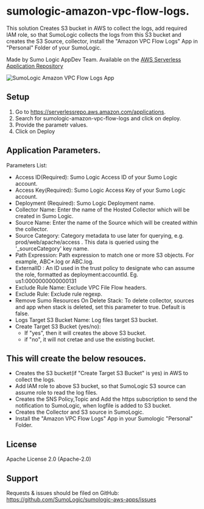 # sumologic-amazon-vpc-flow-logs.

This solution Creates S3 bucket in AWS to collect the logs, add required IAM role, so that SumoLogic collects the logs from this S3 bucket and creates the S3 Source, collector, install the "Amazon VPC Flow Logs" App in "Personal" Folder of your SumoLogic.

Made by Sumo Logic AppDev Team. Available on the [AWS Serverless Application Repository](https://aws.amazon.com/serverless)

![SumoLogic Amazon VPC Flow Logs App](https://github.com/madhusarma/sumo-aws-apps/assets/vpc-flow-logs.png)
## Setup
1. Go to https://serverlessrepo.aws.amazon.com/applications.
2. Search for sumologic-amazon-vpc-flow-logs and click on deploy.
4. Provide the parametr values.
5. Click on Deploy

## Application Parameters.
Parameters List:

- Access ID(Required): Sumo Logic Access ID of your Sumo Logic account.
- Access Key(Required): Sumo Logic Access Key of your Sumo Logic account.
- Deployment (Required): Sumo Logic Deployment name.
- Collector Name: Enter the name of the Hosted Collector which will be created in Sumo Logic.
- Source Name: Enter the name of the Source which will be created within the collector.
- Source Category: Category metadata to use later for querying, e.g. prod/web/apache/access . This data is queried using the '_sourceCategory' key name.
- Path Expression: Path expression to match one or more S3 objects. For example, ABC*.log or ABC.log.
- ExternalID : An ID used in the trust policy to designate who can assume the role, formatted as deployment:accountId. Eg. us1:0000000000000131
- Exclude Rule Name: Exclude VPC File Flow headers.
- Exclude Rule: Exclude rule regexp.
- Remove Sumo Resources On Delete Stack: To delete collector, sources and app when stack is deleted, set this parameter to true. Default is false.
- Logs Target S3 Bucket Name: Log files target S3 bucket.
- Create Target S3 Bucket (yes/no): 
    - If "yes", then it will creates the above S3 bucket.
    - if "no", it will not cretae and use the existing bucket.

## This will create the below resouces.
- Creates the S3 bucket(if "Create Target S3 Bucket" is yes) in AWS to collect the logs.
- Add IAM role to above S3 bucket, so that SumoLogic S3 source can assume role to read the log files.
- Creates the SNS Policy,Topic and Add the https subscription to send the notification to SumoLogic, when logfile is added to S3 bucket.
- Creates the Collector and S3 source in SumoLogic.
- Install the "Amazon VPC Flow Logs" App in your Sumologic "Personal" Folder.
## License

Apache License 2.0 (Apache-2.0)


## Support
Requests & issues should be filed on GitHub: https://github.com/SumoLogic/sumologic-aws-apps/issues




